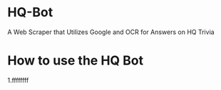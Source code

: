 # HQ-Bot
A Web Scraper that Utilizes Google and OCR for Answers on HQ Trivia

# How to use the HQ Bot
1.ffffffff
